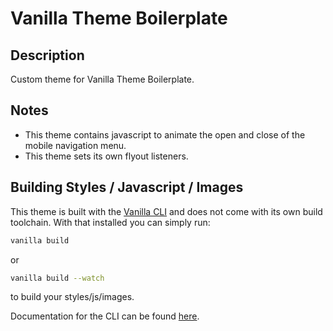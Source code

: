 # Vanilla Theme Boilerplate


## Description

Custom theme for Vanilla Theme Boilerplate.


## Notes

- This theme contains javascript to animate the open and close of the mobile navigation menu.
- This theme sets its own flyout listeners.

## Building Styles / Javascript / Images

This theme is built with the [Vanilla CLI](https://docs.vanillaforums.com/developer/vanilla-cli/) and does not come with its own build toolchain. With that installed you can simply run:

```bash
vanilla build
```

or

```bash
vanilla build --watch
```

to build your styles/js/images.



Documentation for the CLI can be found [here](https://docs.vanillaforums.com/developer/vanilla-cli/#build-tools).